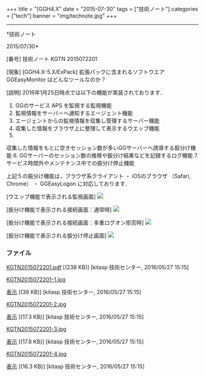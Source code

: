 ﻿+++
title = "[GGH4.X"
date = "2015-07-30"
tags = ["技術ノート"]
categories = ["tech"]
banner = "img/technote.jpg"
+++

-----------------------------------------------------------------------------------------------------------------------------

*技術ノート

2015/07/30*


[番号]
技術ノート KGTN 2015072201

[現象]
[GGH4.X-5.X/ExPack] 拡張パックに含まれるソフトウエア GGEasyMonitor
はどんなツールなのか？

[説明]
2016年1月25日時点では以下の機能が実装されております．

1. GGのサービス APS を監視する監視機能
2. 監視情報をサーバーへ通知するエージェント機能
3. エージェントからの監視情報を収集し管理するサーバー機能
4. 収集した情報をブラウザ上に整理して表示するウエッブ機能
5.
収集した情報をもとに空きセッション数が多いGGサーバーへ誘導する振分け機能
6. GGサーバーのセッション数の推移や振分け結果などを記録するログ機能
7. サービス時間外やメンテナンス中での振分け停止機能

上記５の振分け機能は，ブラウザ系クライアント ・ iOSのブラウザ （Safari,
Chrome） ・ GGEasyLogon に対応しております．

[ウエッブ機能で表示される監視画面]
![](http://techreport.kitasp.net/attachments/download/2579/KGTN2015072201-1.jpg)

[振分け機能で表示される接続画面：通常時]
![](http://techreport.kitasp.net/attachments/download/2580/KGTN2015072201-2.jpg)

[振分け機能で表示される接続画面：多重ログオン拒否時]
![](http://techreport.kitasp.net/attachments/download/2581/KGTN2015072201-3.jpg)

[振分け機能で表示される振分け停止画面]
![](http://techreport.kitasp.net/attachments/download/2582/KGTN2015072201-4.jpg)


### ファイル

 
 


[KGTN2015072201.pdf](http://techreport.kitasp.net/attachments/download/2578/KGTN2015072201.pdf)
 [(238 KB)] [kitasp 技術センター, 2016/05/27
15:15]

[KGTN2015072201-1.jpg](http://techreport.kitasp.net/attachments/download/2579/KGTN2015072201-1.jpg)

[表示](http://techreport.kitasp.net/attachments/2579/KGTN2015072201-1.jpg "表示")
 [(39 KB)] [kitasp 技術センター, 2016/05/27
15:15]

[KGTN2015072201-2.jpg](http://techreport.kitasp.net/attachments/download/2580/KGTN2015072201-2.jpg)

[表示](http://techreport.kitasp.net/attachments/2580/KGTN2015072201-2.jpg "表示")
 [(17.3 KB)] [kitasp 技術センター, 2016/05/27
15:15]

[KGTN2015072201-3.jpg](http://techreport.kitasp.net/attachments/download/2581/KGTN2015072201-3.jpg)

[表示](http://techreport.kitasp.net/attachments/2581/KGTN2015072201-3.jpg "表示")
 [(17.8 KB)] [kitasp 技術センター, 2016/05/27
15:15]

[KGTN2015072201-4.jpg](http://techreport.kitasp.net/attachments/download/2582/KGTN2015072201-4.jpg)

[表示](http://techreport.kitasp.net/attachments/2582/KGTN2015072201-4.jpg "表示")
 [(16.3 KB)] [kitasp 技術センター, 2016/05/27
15:15]


 


 

